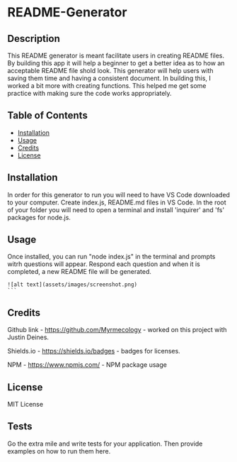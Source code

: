 # README-Generator

## Description

This README generator is meant facilitate users in creating README files. By building this app it will help a beginner to get a better idea as to how an acceptable README file shold look. This generator will help users with saving them time and having a consistent document. In building this, I worked a bit more with creating functions. This helped me get some practice with making sure the code works appropriately. 

## Table of Contents

- [Installation](#installation)
- [Usage](#usage)
- [Credits](#credits)
- [License](#license)

## Installation

In order for this generator to run you will need to have VS Code downloaded to your computer. Create index.js, README.md files in VS Code. In the root of your folder you will need to open a terminal and install 'inquirer' and 'fs' packages for node.js. 

## Usage
Once installed, you can run "node index.js" in the terminal and prompts witrh questions will appear. Respond each question and when it is completed, a new README file will be generated. 

    ![alt text](assets/images/screenshot.png)
    ```

## Credits

Github link - https://github.com/Myrmecology - worked on this project with Justin Deines.

Shields.io - https://shields.io/badges - badges for licenses.

NPM - https://www.npmjs.com/ - NPM package usage

## License

MIT License

## Tests

Go the extra mile and write tests for your application. Then provide examples on how to run them here.